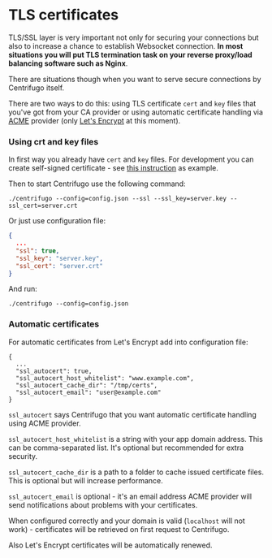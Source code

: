 # TLS certificates

TLS/SSL layer is very important not only for securing your connections but also to increase a
chance to establish Websocket connection. **In most situations you will put TLS termination task
on your reverse proxy/load balancing software such as Nginx**.

There are situations though when you want to serve secure connections by Centrifugo itself.

There are two ways to do this: using TLS certificate `cert` and `key` files that you've got
from your CA provider or using automatic certificate handling via [ACME](https://ietf-wg-acme.github.io/acme/) provider (only
[Let's Encrypt](https://letsencrypt.org/) at this moment).

### Using crt and key files

In first way you already have `cert` and `key` files. For development you can create self-signed
certificate - see [this instruction](https://devcenter.heroku.com/articles/ssl-certificate-self) as
example.

Then to start Centrifugo use the following command:

```
./centrifugo --config=config.json --ssl --ssl_key=server.key --ssl_cert=server.crt
```

Or just use configuration file:

```json
{
  ...
  "ssl": true,
  "ssl_key": "server.key",
  "ssl_cert": "server.crt"
}
```

And run:

```
./centrifugo --config=config.json
```

### Automatic certificates

For automatic certificates from Let's Encrypt add into configuration file:

```
{
  ...
  "ssl_autocert": true,
  "ssl_autocert_host_whitelist": "www.example.com",
  "ssl_autocert_cache_dir": "/tmp/certs",
  "ssl_autocert_email": "user@example.com"
}
```

`ssl_autocert` says Centrifugo that you want automatic certificate handling using ACME provider.

`ssl_autocert_host_whitelist` is a string with your app domain address. This can be comma-separated
list. It's optional but recommended for extra security.

`ssl_autocert_cache_dir` is a path to a folder to cache issued certificate files. This is optional
but will increase performance.

`ssl_autocert_email` is optional - it's an email address ACME provider will send notifications
about problems with your certificates.

When configured correctly and your domain is valid (`localhost` will not work) - certificates
will be retrieved on first request to Centrifugo.

Also Let's Encrypt certificates will be automatically renewed.
